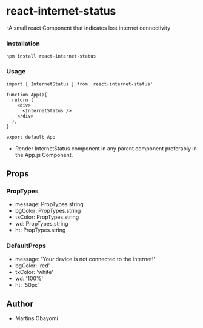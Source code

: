 # react-internet-status
-A small react Component that indicates lost internet connectivity

### Installation
`npm install react-internet-status`

### Usage
`import { InternetStatus } from 'react-internet-status'`

```
function App(){
  return (
    <div>
      <InternetStatus />
    </div>
  );
}

export default App
```
- Render InternetStatus component in any parent component preferably in the App.js Component.

## Props

### PropTypes
<ul>
<li> message: PropTypes.string </li>
<li> bgColor: PropTypes.string </li>
<li> txColor: PropTypes.string </li>
<li> wd: PropTypes.string </li>
<li> ht: PropTypes.string </li>
</ul>

### DefaultProps
<ul>
<li> message: 'Your device is not connected to the internet!' </li>
<li> bgColor: 'red' </li>
<li> txColor: 'white' </li>
<li> wd: '100%' </li>
<li> ht: '50px' </li>
</ul>

## Author
- Martins Obayomi
